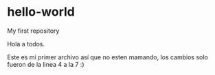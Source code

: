 # hello-world
My first repository

Hola a todos.

Este es mi primer archivo así que no esten mamando, los cambios solo fueron de la linea 4 a la 7 :)
